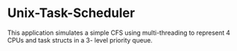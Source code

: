 # Unix-Task-Scheduler
This application simulates a simple CFS using multi-threading to represent 4 CPUs and task structs in a 3- level priority queue.
